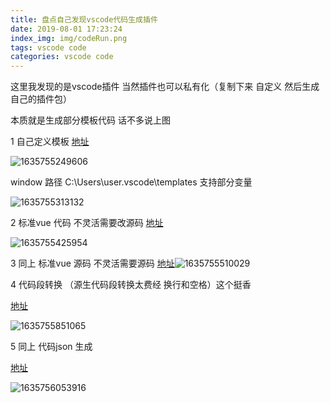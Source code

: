 ```yaml
---
title: 盘点自己发现vscode代码生成插件
date: 2019-08-01 17:23:24
index_img: img/codeRun.png
tags: vscode code  
categories: vscode code  
---
```


这里我发现的是vscode插件   当然插件也可以私有化（复制下来 自定义 然后生成自己的插件包）

本质就是生成部分模板代码  话不多说上图

1  自己定义模板  [地址](https://marketplace.visualstudio.com/items?itemName=DengSir.template-generator-vscode)

![1635755249606](1635755249606.png)

window 路径  C:\Users\user\.vscode\templates  支持部分变量

![1635755313132](1635755313132.png)

2 标准vue 代码  不灵活需要改源码  [地址](https://marketplace.visualstudio.com/items?itemName=polo.vue-generator)

![1635755425954](1635755425954.png)

3 同上 标准vue 源码 不灵活需要源码  [地址](https://marketplace.visualstudio.com/items?itemName=lanzhsh.vue-template)![1635755510029](1635755510029.png)

4 代码段转换 （源生代码段转换太费经 换行和空格）这个挺香

[地址](https://marketplace.visualstudio.com/items?itemName=wenfangdu.snippet-generator)

![1635755851065](1635755851065.png)

5 同上 代码json 生成

[地址](https://marketplace.visualstudio.com/items?itemName=fiore57.snippet-generator)

![1635756053916](1635756053916.png)